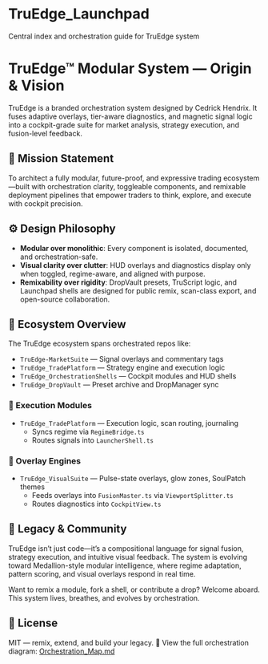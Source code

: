 # TruEdge_Launchpad
Central index and orchestration guide for TruEdge system
# TruEdge™ Modular System — Origin & Vision

TruEdge is a branded orchestration system designed by Cedrick Hendrix. It fuses adaptive overlays, tier-aware diagnostics, and magnetic signal logic into a cockpit-grade suite for market analysis, strategy execution, and fusion-level feedback.

## 🎯 Mission Statement

To architect a fully modular, future-proof, and expressive trading ecosystem—built with orchestration clarity, toggleable components, and remixable deployment pipelines that empower traders to think, explore, and execute with cockpit precision.

## ⚙️ Design Philosophy

- **Modular over monolithic**: Every component is isolated, documented, and orchestration-safe.
- **Visual clarity over clutter**: HUD overlays and diagnostics display only when toggled, regime-aware, and aligned with purpose.
- **Remixability over rigidity**: DropVault presets, TruScript logic, and Launchpad shells are designed for public remix, scan-class export, and open-source collaboration.

## 🔗 Ecosystem Overview

The TruEdge ecosystem spans orchestrated repos like:
- `TruEdge-MarketSuite` — Signal overlays and commentary tags
- `TruEdge_TradePlatform` — Strategy engine and execution logic
- `TruEdge_OrchestrationShells` — Cockpit modules and HUD shells
- `TruEdge_DropVault` — Preset archive and DropManager sync
### 🔌 Execution Modules
- `TruEdge_TradePlatform` — Execution logic, scan routing, journaling
  - Syncs regime via `RegimeBridge.ts`
  - Routes signals into `LauncherShell.ts`

### 🎨 Overlay Engines
- `TruEdge_VisualSuite` — Pulse-state overlays, glow zones, SoulPatch themes
  - Feeds overlays into `FusionMaster.ts` via `ViewportSplitter.ts`
  - Routes diagnostics into `CockpitView.ts`
## 🧠 Legacy & Community

TruEdge isn’t just code—it’s a compositional language for signal fusion, strategy execution, and intuitive visual feedback. The system is evolving toward Medallion-style modular intelligence, where regime adaptation, pattern scoring, and visual overlays respond in real time.

Want to remix a module, fork a shell, or contribute a drop? Welcome aboard. This system lives, breathes, and evolves by orchestration.

## 📝 License

MIT — remix, extend, and build your legacy.
📎 View the full orchestration diagram: [Orchestration_Map.md](Orchestration_Map.md)
